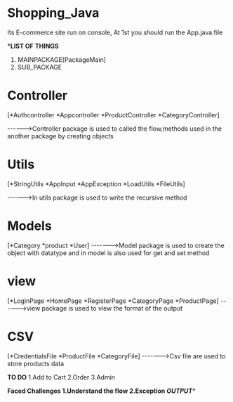 # Shopping_Java
Its E-commerce site run on console,
At 1st you should run the App.java file 


***********LIST OF THINGS**********
1. MAINPACKAGE[PackageMain]
2. SUB_PACKAGE
 
# Controller
[*Authcontroller *Appcontroller *ProductController *CategoryController]

------>Controller package is used to called the flow,methods used in the another package by creating objects

# Utils
[*StringUtils *AppInput *AppException *LoadUtils *FileUtils]

------>In utils package is used to write the recursive method

# Models
[*Category *product *User]
------->Model package is used to create the object with datatype and in model is also used for get and set method

# view
[*LoginPage *HomePage *RegisterPage *CategoryPage *ProductPage]
------>view package is used to view the format of the output

# CSV
[*CredentialsFile *ProductFile *CategoryFile]
------->Csv file are used to store products data

****************TO DO****************
1.Add to Cart
2.Order
3.Admin 

************Faced Challenges********
1.Understand the flow
2.Exception
***********OUTPUT****************
